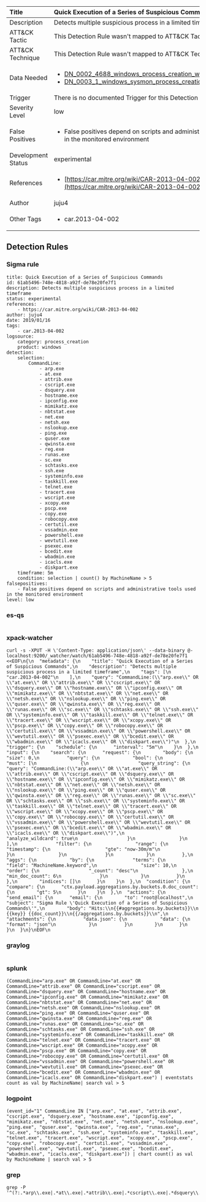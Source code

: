 | Title                | Quick Execution of a Series of Suspicious Commands                                                                                                                                                 |
|:---------------------|:------------------------------------------------------------------------------------------------------------------------------------------------------------|
| Description          | Detects multiple suspicious process in a limited timeframe                                                                                                                                           |
| ATT&amp;CK Tactic    |   This Detection Rule wasn't mapped to ATT&amp;CK Tactic yet  |
| ATT&amp;CK Technique |  This Detection Rule wasn't mapped to ATT&amp;CK Technique yet  |
| Data Needed          | <ul><li>[DN_0002_4688_windows_process_creation_with_commandline](../Data_Needed/DN_0002_4688_windows_process_creation_with_commandline.md)</li><li>[DN_0003_1_windows_sysmon_process_creation](../Data_Needed/DN_0003_1_windows_sysmon_process_creation.md)</li></ul>  |
| Trigger              |  There is no documented Trigger for this Detection Rule yet  |
| Severity Level       | low |
| False Positives      | <ul><li>False positives depend on scripts and administrative tools used in the monitored environment</li></ul>  |
| Development Status   | experimental |
| References           | <ul><li>[https://car.mitre.org/wiki/CAR-2013-04-002](https://car.mitre.org/wiki/CAR-2013-04-002)</li></ul>  |
| Author               | juju4 |
| Other Tags           | <ul><li>car.2013-04-002</li></ul> | 

## Detection Rules

### Sigma rule

```
title: Quick Execution of a Series of Suspicious Commands
id: 61ab5496-748e-4818-a92f-de78e20fe7f1
description: Detects multiple suspicious process in a limited timeframe
status: experimental
references:
    - https://car.mitre.org/wiki/CAR-2013-04-002
author: juju4
date: 2019/01/16
tags:
    - car.2013-04-002
logsource:
    category: process_creation
    product: windows
detection:
    selection:
        CommandLine:
            - arp.exe
            - at.exe
            - attrib.exe
            - cscript.exe
            - dsquery.exe
            - hostname.exe
            - ipconfig.exe
            - mimikatz.exe
            - nbtstat.exe
            - net.exe
            - netsh.exe
            - nslookup.exe
            - ping.exe
            - quser.exe
            - qwinsta.exe
            - reg.exe
            - runas.exe
            - sc.exe
            - schtasks.exe
            - ssh.exe
            - systeminfo.exe
            - taskkill.exe
            - telnet.exe
            - tracert.exe
            - wscript.exe
            - xcopy.exe
            - pscp.exe
            - copy.exe
            - robocopy.exe
            - certutil.exe
            - vssadmin.exe
            - powershell.exe
            - wevtutil.exe
            - psexec.exe
            - bcedit.exe
            - wbadmin.exe
            - icacls.exe
            - diskpart.exe
    timeframe: 5m
    condition: selection | count() by MachineName > 5
falsepositives:
    - False positives depend on scripts and administrative tools used in the monitored environment
level: low

```





### es-qs
    
```

```


### xpack-watcher
    
```
curl -s -XPUT -H \'Content-Type: application/json\' --data-binary @- localhost:9200/_watcher/watch/61ab5496-748e-4818-a92f-de78e20fe7f1 <<EOF\n{\n  "metadata": {\n    "title": "Quick Execution of a Series of Suspicious Commands",\n    "description": "Detects multiple suspicious process in a limited timeframe",\n    "tags": [\n      "car.2013-04-002"\n    ],\n    "query": "CommandLine:(\\"arp.exe\\" OR \\"at.exe\\" OR \\"attrib.exe\\" OR \\"cscript.exe\\" OR \\"dsquery.exe\\" OR \\"hostname.exe\\" OR \\"ipconfig.exe\\" OR \\"mimikatz.exe\\" OR \\"nbtstat.exe\\" OR \\"net.exe\\" OR \\"netsh.exe\\" OR \\"nslookup.exe\\" OR \\"ping.exe\\" OR \\"quser.exe\\" OR \\"qwinsta.exe\\" OR \\"reg.exe\\" OR \\"runas.exe\\" OR \\"sc.exe\\" OR \\"schtasks.exe\\" OR \\"ssh.exe\\" OR \\"systeminfo.exe\\" OR \\"taskkill.exe\\" OR \\"telnet.exe\\" OR \\"tracert.exe\\" OR \\"wscript.exe\\" OR \\"xcopy.exe\\" OR \\"pscp.exe\\" OR \\"copy.exe\\" OR \\"robocopy.exe\\" OR \\"certutil.exe\\" OR \\"vssadmin.exe\\" OR \\"powershell.exe\\" OR \\"wevtutil.exe\\" OR \\"psexec.exe\\" OR \\"bcedit.exe\\" OR \\"wbadmin.exe\\" OR \\"icacls.exe\\" OR \\"diskpart.exe\\")"\n  },\n  "trigger": {\n    "schedule": {\n      "interval": "5m"\n    }\n  },\n  "input": {\n    "search": {\n      "request": {\n        "body": {\n          "size": 0,\n          "query": {\n            "bool": {\n              "must": [\n                {\n                  "query_string": {\n                    "query": "CommandLine:(\\"arp.exe\\" OR \\"at.exe\\" OR \\"attrib.exe\\" OR \\"cscript.exe\\" OR \\"dsquery.exe\\" OR \\"hostname.exe\\" OR \\"ipconfig.exe\\" OR \\"mimikatz.exe\\" OR \\"nbtstat.exe\\" OR \\"net.exe\\" OR \\"netsh.exe\\" OR \\"nslookup.exe\\" OR \\"ping.exe\\" OR \\"quser.exe\\" OR \\"qwinsta.exe\\" OR \\"reg.exe\\" OR \\"runas.exe\\" OR \\"sc.exe\\" OR \\"schtasks.exe\\" OR \\"ssh.exe\\" OR \\"systeminfo.exe\\" OR \\"taskkill.exe\\" OR \\"telnet.exe\\" OR \\"tracert.exe\\" OR \\"wscript.exe\\" OR \\"xcopy.exe\\" OR \\"pscp.exe\\" OR \\"copy.exe\\" OR \\"robocopy.exe\\" OR \\"certutil.exe\\" OR \\"vssadmin.exe\\" OR \\"powershell.exe\\" OR \\"wevtutil.exe\\" OR \\"psexec.exe\\" OR \\"bcedit.exe\\" OR \\"wbadmin.exe\\" OR \\"icacls.exe\\" OR \\"diskpart.exe\\")",\n                    "analyze_wildcard": true\n                  }\n                }\n              ],\n              "filter": {\n                "range": {\n                  "timestamp": {\n                    "gte": "now-30m/m"\n                  }\n                }\n              }\n            }\n          },\n          "aggs": {\n            "by": {\n              "terms": {\n                "field": "MachineName.keyword",\n                "size": 10,\n                "order": {\n                  "_count": "desc"\n                },\n                "min_doc_count": 6\n              }\n            }\n          }\n        },\n        "indices": []\n      }\n    }\n  },\n  "condition": {\n    "compare": {\n      "ctx.payload.aggregations.by.buckets.0.doc_count": {\n        "gt": 5\n      }\n    }\n  },\n  "actions": {\n    "send_email": {\n      "email": {\n        "to": "root@localhost",\n        "subject": "Sigma Rule \'Quick Execution of a Series of Suspicious Commands\'",\n        "body": "Hits:\\n{{#aggregations.by.buckets}}\\n {{key}} {{doc_count}}\\n{{/aggregations.by.buckets}}\\n",\n        "attachments": {\n          "data.json": {\n            "data": {\n              "format": "json"\n            }\n          }\n        }\n      }\n    }\n  }\n}\nEOF\n
```


### graylog
    
```

```


### splunk
    
```
(CommandLine="arp.exe" OR CommandLine="at.exe" OR CommandLine="attrib.exe" OR CommandLine="cscript.exe" OR CommandLine="dsquery.exe" OR CommandLine="hostname.exe" OR CommandLine="ipconfig.exe" OR CommandLine="mimikatz.exe" OR CommandLine="nbtstat.exe" OR CommandLine="net.exe" OR CommandLine="netsh.exe" OR CommandLine="nslookup.exe" OR CommandLine="ping.exe" OR CommandLine="quser.exe" OR CommandLine="qwinsta.exe" OR CommandLine="reg.exe" OR CommandLine="runas.exe" OR CommandLine="sc.exe" OR CommandLine="schtasks.exe" OR CommandLine="ssh.exe" OR CommandLine="systeminfo.exe" OR CommandLine="taskkill.exe" OR CommandLine="telnet.exe" OR CommandLine="tracert.exe" OR CommandLine="wscript.exe" OR CommandLine="xcopy.exe" OR CommandLine="pscp.exe" OR CommandLine="copy.exe" OR CommandLine="robocopy.exe" OR CommandLine="certutil.exe" OR CommandLine="vssadmin.exe" OR CommandLine="powershell.exe" OR CommandLine="wevtutil.exe" OR CommandLine="psexec.exe" OR CommandLine="bcedit.exe" OR CommandLine="wbadmin.exe" OR CommandLine="icacls.exe" OR CommandLine="diskpart.exe") | eventstats count as val by MachineName| search val > 5
```


### logpoint
    
```
(event_id="1" CommandLine IN ["arp.exe", "at.exe", "attrib.exe", "cscript.exe", "dsquery.exe", "hostname.exe", "ipconfig.exe", "mimikatz.exe", "nbtstat.exe", "net.exe", "netsh.exe", "nslookup.exe", "ping.exe", "quser.exe", "qwinsta.exe", "reg.exe", "runas.exe", "sc.exe", "schtasks.exe", "ssh.exe", "systeminfo.exe", "taskkill.exe", "telnet.exe", "tracert.exe", "wscript.exe", "xcopy.exe", "pscp.exe", "copy.exe", "robocopy.exe", "certutil.exe", "vssadmin.exe", "powershell.exe", "wevtutil.exe", "psexec.exe", "bcedit.exe", "wbadmin.exe", "icacls.exe", "diskpart.exe"]) | chart count() as val by MachineName | search val > 5
```


### grep
    
```
grep -P '^(?:.*arp\\.exe|.*at\\.exe|.*attrib\\.exe|.*cscript\\.exe|.*dsquery\\.exe|.*hostname\\.exe|.*ipconfig\\.exe|.*mimikatz\\.exe|.*nbtstat\\.exe|.*net\\.exe|.*netsh\\.exe|.*nslookup\\.exe|.*ping\\.exe|.*quser\\.exe|.*qwinsta\\.exe|.*reg\\.exe|.*runas\\.exe|.*sc\\.exe|.*schtasks\\.exe|.*ssh\\.exe|.*systeminfo\\.exe|.*taskkill\\.exe|.*telnet\\.exe|.*tracert\\.exe|.*wscript\\.exe|.*xcopy\\.exe|.*pscp\\.exe|.*copy\\.exe|.*robocopy\\.exe|.*certutil\\.exe|.*vssadmin\\.exe|.*powershell\\.exe|.*wevtutil\\.exe|.*psexec\\.exe|.*bcedit\\.exe|.*wbadmin\\.exe|.*icacls\\.exe|.*diskpart\\.exe)'
```



